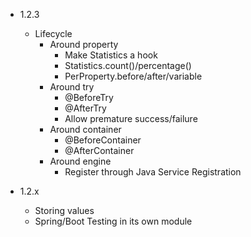 - 1.2.3

  - Lifecycle
    - Around property
      - Make Statistics a hook
      - Statistics.count()/percentage()
      - PerProperty.before/after/variable
    - Around try
      - @BeforeTry
      - @AfterTry      
      - Allow premature success/failure
    - Around container
      - @BeforeContainer
      - @AfterContainer
    - Around engine
      - Register through Java Service Registration

- 1.2.x
  
  - Storing values
  - Spring/Boot Testing in its own module
 

